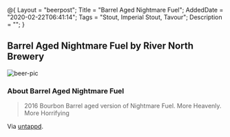@{
 Layout = "beerpost";
 Title = "Barrel Aged Nightmare Fuel";
 AddedDate = "2020-02-22T06:41:14";
 Tags = "Stout, Imperial Stout, Tavour";
 Description = "";
 }
 

## Barrel Aged Nightmare Fuel by River North Brewery

![beer-pic]

### About Barrel Aged Nightmare Fuel

> 2016 Bourbon Barrel aged version of Nightmare Fuel. More Heavenly. More Horrifying

Via [untappd][untappd-url].

[untappd-url]: <https://untappd.com//b/river-north-brewery-barrel-aged-nightmare-fuel/1760046>
[beer-pic]: https://jasonpowley.com/assets/img/2020-02-22-barrel-aged-nightmare-fuel.jpeg "Barrel Aged Nightmare Fuel by River North Brewery"
